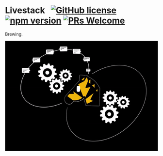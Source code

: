 # Livestack &nbsp; [![GitHub license](https://img.shields.io/badge/license-MIT-blue.svg)](https://github.com/zigzag-tech/livestack/blob/main/LICENSE) [![npm version](https://img.shields.io/npm/v/@livestack/core.svg?style=flat)](https://www.npmjs.com/package/@livestack/core) [![PRs Welcome](https://img.shields.io/badge/PRs-welcome-brightgreen.svg)](https://legacy.reactjs.org/docs/how-to-contribute.html#your-first-pull-request)


Brewing.

![intro](assets/intro.gif)
